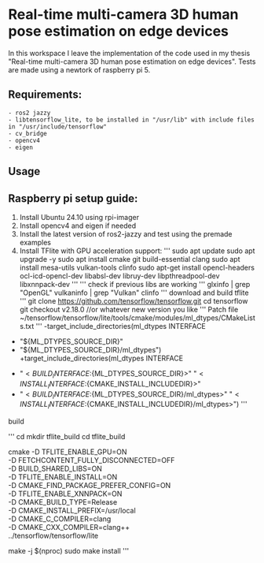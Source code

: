 # Real-time multi-camera 3D human pose estimation on edge devices

In this workspace I leave the implementation of the code used in my thesis "Real-time multi-camera 3D human pose estimation on edge devices". Tests are made using a newtork of raspberry pi 5.

## Requirements:

    - ros2 jazzy
    - libtensorflow_lite, to be installed in "/usr/lib" with include files in "/usr/include/tensorflow"
    - cv_bridge
    - opencv4
    - eigen

## Usage


## Raspberry pi setup guide:

1. Install Ubuntu 24.10 using rpi-imager
2. Install opencv4 and eigen if needed
3. Install the latest version of ros2-jazzy and test using the premade examples
4. Install TFlite with GPU acceleration support:
'''
sudo apt update
sudo apt upgrade -y
sudo apt install cmake git build-essential clang
sudo apt install mesa-utils vulkan-tools clinfo
sudo apt-get install opencl-headers ocl-icd-opencl-dev libabsl-dev libruy-dev libpthreadpool-dev libxnnpack-dev
'''
'''
check if previous libs are working
'''
glxinfo | grep "OpenGL"
vulkaninfo | grep "Vulkan"
clinfo
'''
download and build tflite
'''
git clone https://github.com/tensorflow/tensorflow.git
cd tensorflow
git checkout v2.18.0 //or whatever new version you like
'''
Patch file ~/tensorflow/tensorflow/lite/tools/cmake/modules/ml_dtypes/CMakeLists.txt
'''
-target_include_directories(ml_dtypes INTERFACE
- "${ML_DTYPES_SOURCE_DIR}"
- "${ML_DTYPES_SOURCE_DIR}/ml_dtypes")
+target_include_directories(ml_dtypes INTERFACE
+  "$<BUILD_INTERFACE:${ML_DTYPES_SOURCE_DIR}>" "$<INSTALL_INTERFACE:${CMAKE_INSTALL_INCLUDEDIR}>"
+  "$<BUILD_INTERFACE:${ML_DTYPES_SOURCE_DIR}/ml_dtypes>" "$<INSTALL_INTERFACE:${CMAKE_INSTALL_INCLUDEDIR}/ml_dtypes>")
'''

build

'''
cd
mkdir tflite_build
cd tflite_build

cmake -D TFLITE_ENABLE_GPU=ON \
  -D FETCHCONTENT_FULLY_DISCONNECTED=OFF \
  -D BUILD_SHARED_LIBS=ON \
  -D TFLITE_ENABLE_INSTALL=ON \
  -D CMAKE_FIND_PACKAGE_PREFER_CONFIG=ON \
  -D TFLITE_ENABLE_XNNPACK=ON \
  -D CMAKE_BUILD_TYPE=Release \
  -D CMAKE_INSTALL_PREFIX=/usr/local \
  -D CMAKE_C_COMPILER=clang \
  -D CMAKE_CXX_COMPILER=clang++ \
  ../tensorflow/tensorflow/lite

make -j $(nproc)
sudo make install
'''
